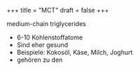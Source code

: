 +++
title = "MCT"
draft = false
+++

medium-chain triglycerides

-   6-10 Kohlenstoffatome
-   Sind eher gesund
-   Beispiele: Kokosöl, Käse, Milch, Joghurt
-   gehören zu den